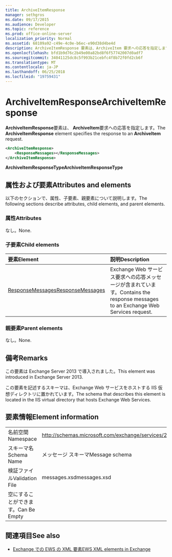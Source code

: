 ```yaml
---
title: ArchiveItemResponse
manager: sethgros
ms.date: 09/17/2015
ms.audience: Developer
ms.topic: reference
ms.prod: office-online-server
localization_priority: Normal
ms.assetid: 68109a92-c49e-4c0e-b6ec-e90d38d4be4d
description: ArchiveItemResponse 要素は、ArchiveItem 要求への応答を指定します。
ms.openlocfilehash: bfd1b9d76c2b49e00a82bd8f6f57742007d0adf7
ms.sourcegitcommit: 34041125dc8c5f993b21cebfc4f8b72f0fd2cb6f
ms.translationtype: MT
ms.contentlocale: ja-JP
ms.lasthandoff: 06/25/2018
ms.locfileid: "19759431"
---
```

# <a name="archiveitemresponse"></a><span data-ttu-id="8ba8f-103">ArchiveItemResponse</span><span class="sxs-lookup"><span data-stu-id="8ba8f-103">ArchiveItemResponse</span></span>

<span data-ttu-id="8ba8f-104">**ArchiveItemResponse**要素は、 **ArchiveItem**要求への応答を指定します。</span><span class="sxs-lookup"><span data-stu-id="8ba8f-104">The **ArchiveItemResponse** element specifies the response to an **ArchiveItem** request.</span></span> 
  
```XML
<ArchiveItemResponse>
    <ResponseMessages></ResponseMessages>
</ArchiveItemResponse>
```

 <span data-ttu-id="8ba8f-105">**ArchiveItemResponseType**</span><span class="sxs-lookup"><span data-stu-id="8ba8f-105">**ArchiveItemResponseType**</span></span>
## <a name="attributes-and-elements"></a><span data-ttu-id="8ba8f-106">属性および要素</span><span class="sxs-lookup"><span data-stu-id="8ba8f-106">Attributes and elements</span></span>

<span data-ttu-id="8ba8f-107">以下のセクションで、属性、子要素、親要素について説明します。</span><span class="sxs-lookup"><span data-stu-id="8ba8f-107">The following sections describe attributes, child elements, and parent elements.</span></span>
  
### <a name="attributes"></a><span data-ttu-id="8ba8f-108">属性</span><span class="sxs-lookup"><span data-stu-id="8ba8f-108">Attributes</span></span>

<span data-ttu-id="8ba8f-109">なし。</span><span class="sxs-lookup"><span data-stu-id="8ba8f-109">None.</span></span>
  
### <a name="child-elements"></a><span data-ttu-id="8ba8f-110">子要素</span><span class="sxs-lookup"><span data-stu-id="8ba8f-110">Child elements</span></span>

|<span data-ttu-id="8ba8f-111">**要素**</span><span class="sxs-lookup"><span data-stu-id="8ba8f-111">**Element**</span></span>|<span data-ttu-id="8ba8f-112">**説明**</span><span class="sxs-lookup"><span data-stu-id="8ba8f-112">**Description**</span></span>|
|:-----|:-----|
|[<span data-ttu-id="8ba8f-113">ResponseMessages</span><span class="sxs-lookup"><span data-stu-id="8ba8f-113">ResponseMessages</span></span>](responsemessages.md) <br/> |<span data-ttu-id="8ba8f-114">Exchange Web サービス要求への応答メッセージが含まれています。</span><span class="sxs-lookup"><span data-stu-id="8ba8f-114">Contains the response messages to an Exchange Web Services request.</span></span>  <br/> |
   
### <a name="parent-elements"></a><span data-ttu-id="8ba8f-115">親要素</span><span class="sxs-lookup"><span data-stu-id="8ba8f-115">Parent elements</span></span>

<span data-ttu-id="8ba8f-116">なし。</span><span class="sxs-lookup"><span data-stu-id="8ba8f-116">None.</span></span>
  
## <a name="remarks"></a><span data-ttu-id="8ba8f-117">備考</span><span class="sxs-lookup"><span data-stu-id="8ba8f-117">Remarks</span></span>

<span data-ttu-id="8ba8f-118">この要素は Exchange Server 2013 で導入されました。</span><span class="sxs-lookup"><span data-stu-id="8ba8f-118">This element was introduced in Exchange Server 2013.</span></span>
  
<span data-ttu-id="8ba8f-119">この要素を記述するスキーマは、Exchange Web サービスをホストする IIS 仮想ディレクトリに置かれています。</span><span class="sxs-lookup"><span data-stu-id="8ba8f-119">The schema that describes this element is located in the IIS virtual directory that hosts Exchange Web Services.</span></span>
  
## <a name="element-information"></a><span data-ttu-id="8ba8f-120">要素情報</span><span class="sxs-lookup"><span data-stu-id="8ba8f-120">Element information</span></span>

|||
|:-----|:-----|
|<span data-ttu-id="8ba8f-121">名前空間</span><span class="sxs-lookup"><span data-stu-id="8ba8f-121">Namespace</span></span>  <br/> |http://schemas.microsoft.com/exchange/services/2006/messages  <br/> |
|<span data-ttu-id="8ba8f-122">スキーマ名</span><span class="sxs-lookup"><span data-stu-id="8ba8f-122">Schema Name</span></span>  <br/> |<span data-ttu-id="8ba8f-123">メッセージ スキーマ</span><span class="sxs-lookup"><span data-stu-id="8ba8f-123">Message schema</span></span>  <br/> |
|<span data-ttu-id="8ba8f-124">検証ファイル</span><span class="sxs-lookup"><span data-stu-id="8ba8f-124">Validation File</span></span>  <br/> |<span data-ttu-id="8ba8f-125">messages.xsd</span><span class="sxs-lookup"><span data-stu-id="8ba8f-125">messages.xsd</span></span>  <br/> |
|<span data-ttu-id="8ba8f-126">空にすることができます。</span><span class="sxs-lookup"><span data-stu-id="8ba8f-126">Can Be Empty</span></span>  <br/> ||
   
## <a name="see-also"></a><span data-ttu-id="8ba8f-127">関連項目</span><span class="sxs-lookup"><span data-stu-id="8ba8f-127">See also</span></span>

- [<span data-ttu-id="8ba8f-128">Exchange での EWS の XML 要素</span><span class="sxs-lookup"><span data-stu-id="8ba8f-128">EWS XML elements in Exchange</span></span>](ews-xml-elements-in-exchange.md)

